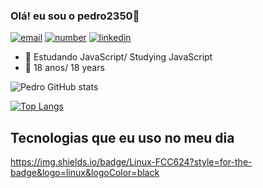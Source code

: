 ### Olá! eu sou o pedro2350👋


[![email](https://img.shields.io/badge/Gmail-D14836?style=for-the-badge&logo=gmail&logoColor=white)](pedrohenrique70866@gmail.com)
[![number](https://img.shields.io/badge/WhatsApp-25D366?style=for-the-badge&logo=whatsapp&logoColor=white)](+55(19)98747-2350)
[![linkedin](https://img.shields.io/badge/LinkedIn-0077B5?style=for-the-badge&logo=linkedin&logoColor=white)](https://www.linkedin.com/in/pedro-nogueira-15b86522b/)

- 🌱 Estudando JavaScript/ Studying JavaScript
- 🎈 18 anos/ 18 years

![Pedro GitHub stats](https://github-readme-stats.vercel.app/api?username=pedro2350&show_icons=true&theme=dark)

[![Top Langs](https://github-readme-stats.vercel.app/api/top-langs/?username=pedro2350)](https://github.com/anuraghazra/github-readme-stats)


## Tecnologias que eu uso no meu dia


https://img.shields.io/badge/Linux-FCC624?style=for-the-badge&logo=linux&logoColor=black
